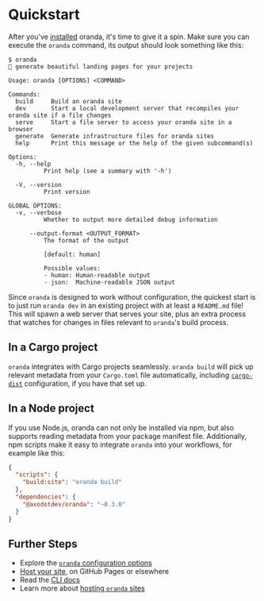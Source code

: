 # Quickstart

After you've [installed](./install.md) oranda, it's time to give it a spin. Make sure you can execute the
`oranda` command, its output should look something like this:

```
$ oranda
🎁 generate beautiful landing pages for your projects

Usage: oranda [OPTIONS] <COMMAND>

Commands:
  build     Build an oranda site
  dev       Start a local development server that recompiles your oranda site if a file changes
  serve     Start a file server to access your oranda site in a browser
  generate  Generate infrastructure files for oranda sites
  help      Print this message or the help of the given subcommand(s)

Options:
  -h, --help
          Print help (see a summary with '-h')

  -V, --version
          Print version

GLOBAL OPTIONS:
  -v, --verbose
          Whether to output more detailed debug information

      --output-format <OUTPUT_FORMAT>
          The format of the output
          
          [default: human]

          Possible values:
          - human: Human-readable output
          - json:  Machine-readable JSON output
```

Since `oranda` is designed to work without configuration, the quickest start is to just run `oranda dev` in an
existing project with at least a `README.md` file! This will spawn a web server that serves your site, plus
an extra process that watches for changes in files relevant to `oranda`'s build process.

## In a Cargo project

`oranda` integrates with Cargo projects seamlessly. `oranda build` will pick up relevant
metadata from your `Cargo.toml` file automatically, including [`cargo-dist`] configuration,
if you have that set up.

## In a Node project

If you use Node.js, oranda can not only be installed via npm, but also supports reading metadata
from your package manifest file. Additionally, npm scripts make it easy to integrate `oranda` into
your workflows, for example like this:

```json
{
  "scripts": {
    "build:site": "oranda build"
  },
  "dependencies": {
    "@axodotdev/oranda": "~0.3.0"
  }
}
```

## Further Steps

- Explore the [`oranda` configuration options](./configuration.md)
- [Host your site](./hosting.md), on GitHub Pages or elsewhere
- Read the [CLI docs](./cli.md)
- Learn more about [hosting `oranda` sites](./hosting.md)

[`cargo-dist`]: https://opensource.axo.dev/cargo-dist
